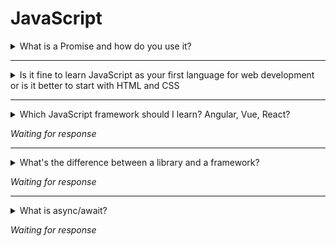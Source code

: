 # JavaScript   

<details>
<summary>What is a Promise and how do you use it?</summary>

Normally, JavaScript executes statements one at a time. It will not continue with the next statement until the last one has been executed. A Promise is a piece of code that _promises_ to return some data later. This allows you to execute code in a returned Promise _asynchronously_ from the rest of your code. More importantly, once your Promise resolves (that is: It returns the data it promised to return earlier), you can use this result in chained code.

There are two ways to use Promises. The first one is by chaining a function that will be executed when the Promise resolves with the data it promised. The example below showcases a use case where we do a request to an API, then use the result of that API call. `getPolarBears` is the function that _promises_ to return a list of polar bears. The Promise resolves when the `resolve` function is called. When the Promise resolves, the function you passed to the chained `.then(..)` will be called with the result.

```
const baseUrl = "http://example.com";
function getPolarBears() {
  return new Promise((resolve, reject) => {
    const req = new XMLHttpRequest();
    req.open("GET", `${baseUrl}/polar-bears`, false); // Synchronous
    req.send(null);
    resolve(JSON.parse(req.responseText));
  });
}

function doStuff() {
  getPolarBears().then(
    (polarBears) => {
      for (const polarBear of polarBears) {
        polarBear.tickle();
      }
    }
  );
}
```

Alternatively, you can prefix a function definition with `async` to create a function that returns a Promise. You can use `await` in such a function to wait on the result of another Promise.

```
// Use the getPolarBears function from above

async function doStuff() {
  const polarBears = await getPolarBears();
  for (const polarBear of polarBears) {
    polarBear.tickle();
  }
}
```
</details>

----

<details>
<summary>Is it fine to learn JavaScript as your first language for web development or is it better to start with HTML and CSS</summary>

Learn HTML and CSS first. Many take HTML and CSS understanding for granted. But without a clear understanding of the DOM and CSS you will struggle as a Web Developer. Not being able to cleanly and effectively assemble your layout with a stable set of styles can easily turn a 1-day task into a 2-week nightmare.

The big misnomer is that many individuals learn things just enough to be able to Google if they get stuck. CSS isn't one of those things. You can't Google your way out of a CSS bug. The only way is to understand how the cascade works. Once you fully understand CSS then move on to JavaScript.

</details>


----

<details>
<summary>Which JavaScript framework should I learn? Angular, Vue, React?</summary>
  
If you know the answer to this question, please submit a pull request with the answer.

</details>

_Waiting for response_


----

<details>
<summary>What's the difference between a library and a framework?</summary>
  
If you know the answer to this question, please submit a pull request with the answer.

</details>

_Waiting for response_


----

<details>
<summary>What is async/await?</summary>
  
If you know the answer to this question, please submit a pull request with the answer.

</details>

_Waiting for response_

